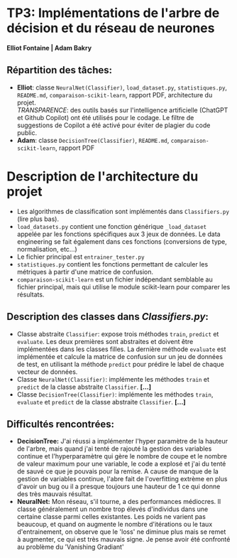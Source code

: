 # TP3: Implémentations de l'arbre de décision et du réseau de neurones

**Elliot Fontaine | Adam Bakry**



## Répartition des tâches:
- **Elliot**: classe `NeuralNet(Classifier)`, `load_dataset.py`, `statistiques.py`, `README.md`, `comparaison-scikit-learn`, rapport PDF, architecture du projet.  
*TRANSPARENCE*: des outils basés sur l'intelligence artificielle (ChatGPT et Github Copilot) ont été utilisés pour le codage. Le filtre de suggestions de Copilot a été activé pour éviter de plagier du code public.
- **Adam**: classe `DecisionTree(Classifier)`, `README.md`, `comparaison-scikit-learn`, rapport PDF

# Description de l'architecture du projet
- Les algorithmes de classification sont implémentés dans `Classifiers.py` (lire plus bas).
- `load_datasets.py` contient une fonction générique `_load_dataset` appelée par les fonctions spécifiques aux 3 jeux de données. Le data engineering se fait également dans ces fonctions (conversions de type, normalisation, etc...)
- Le fichier principal est `entrainer_tester.py`
- `statistiques.py` contient les fonctions permettant de calculer les métriques à partir d'une matrice de confusion.
- `comparaison-scikit-learn` est un fichier indépendant semblable au fichier principal, mais qui utilise le module scikit-learn pour comparer les résultats.

## Description des classes dans *Classifiers.py*:
- Classe abstraite `Classifier`: expose trois méthodes `train`, `predict` et `evaluate`. Les deux premières sont abstraites et doivent être implémentées dans les classes filles. La dernière méthode `evaluate` est implémentée et calcule la matrice de confusion sur un jeu de données de test, en utilisant la méthode `predict` pour prédire le label de chaque vecteur de données.
- Classe `NeuralNet(Classifier)`: implémente les méthodes `train` et `predict` de la classe abstraite `Classifier`. **[...]**
- Classe `DecisionTree(Classifier)`: implémente les méthodes `train`, `evaluate` et `predict` de la classe abstraite `Classifier`. **[...]**

## Difficultés rencontrées:
- **DecisionTree:** J'ai réussi a implémenter l'hyper paramètre de la hauteur de l'arbre, mais quand j'ai tenté de rajouté la gestion des variables continue et l'hyperparamètre qui gère le nombre de coupe et le nombre de valeur maximum pour une variable, le code a explosé et j'ai du tenté de sauvé ce que je pouvais pour la remise. A cause de manque de la gestion de variables continue, l'abre fait de l'overfitting extrème en plus d'avoir un bug ou il a presque toujours une hauteur de 1 ce qui donne des très mauvais résultat.
- **NeuralNet:** Mon réseau, s'il tourne, a des performances médiocres. Il classe généralement un nombre trop élevés d'individus dans une certaine classe parmi celles existantes. Les poids ne varient pas beaucoup, et quand on augmente le nombre d'itérations ou le taux d'entrainement, on observe que le 'loss' ne diminue plus mais se remet à augmenter, ce qui est très mauvais signe. Je pense avoir été confronté au problème du 
'Vanishing Gradiant'